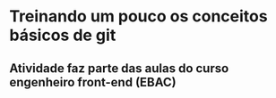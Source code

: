 # Treinando um pouco os conceitos básicos de git 

## Atividade faz parte das aulas do curso engenheiro front-end (EBAC)
